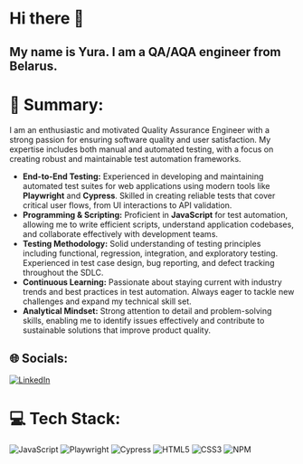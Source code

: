 # Hi there 👋

## My name is Yura. I am a QA/AQA engineer from Belarus.

# 💫 Summary:
I am an enthusiastic and motivated Quality Assurance Engineer with a strong passion for ensuring software quality and user satisfaction. My expertise includes both manual and automated testing, with a focus on creating robust and maintainable test automation frameworks.

*   **End-to-End Testing:** Experienced in developing and maintaining automated test suites for web applications using modern tools like **Playwright** and **Cypress**. Skilled in creating reliable tests that cover critical user flows, from UI interactions to API validation.
*   **Programming & Scripting:** Proficient in **JavaScript** for test automation, allowing me to write efficient scripts, understand application codebases, and collaborate effectively with development teams.
*   **Testing Methodology:** Solid understanding of testing principles including functional, regression, integration, and exploratory testing. Experienced in test case design, bug reporting, and defect tracking throughout the SDLC.
*   **Continuous Learning:** Passionate about staying current with industry trends and best practices in test automation. Always eager to tackle new challenges and expand my technical skill set.
*   **Analytical Mindset:** Strong attention to detail and problem-solving skills, enabling me to identify issues effectively and contribute to sustainable solutions that improve product quality.

## 🌐 Socials:
[![LinkedIn](https://img.shields.io/badge/LinkedIn-%230077B5.svg?logo=linkedin&logoColor=white)](https://linkedin.com/in/yurii-sedow-193a46252) 

# 💻 Tech Stack:
![JavaScript](https://img.shields.io/badge/javascript-%23323330.svg?style=flat&logo=javascript&logoColor=%23F7DF1E) 
![Playwright](https://img.shields.io/badge/Playwright-45ba4b?style=flat&logo=playwright&logoColor=white)
![Cypress](https://img.shields.io/badge/Cypress-17202C?style=flat&logo=cypress&logoColor=white)
![HTML5](https://img.shields.io/badge/html5-%23E34F26.svg?style=flat&logo=html5&logoColor=white)
![CSS3](https://img.shields.io/badge/css3-%231572B6.svg?style=flat&logo=css3&logoColor=white)
![NPM](https://img.shields.io/badge/NPM-%23000000.svg?style=flat&logo=npm&logoColor=white)
